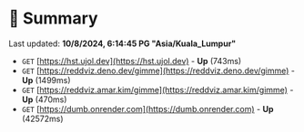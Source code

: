 # 📖 Summary
Last updated: **10/8/2024, 6:14:45 PG "Asia/Kuala_Lumpur"**

- `GET` [https://hst.ujol.dev](https://hst.ujol.dev) - **Up** (743ms)
- `GET` [https://reddviz.deno.dev/gimme](https://reddviz.deno.dev/gimme) - **Up** (1499ms)
- `GET` [https://reddviz.amar.kim/gimme](https://reddviz.amar.kim/gimme) - **Up** (470ms)
- `GET` [https://dumb.onrender.com](https://dumb.onrender.com) - **Up** (42572ms)
